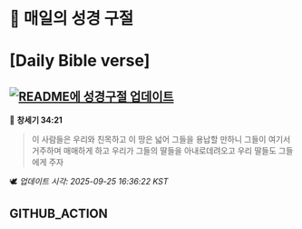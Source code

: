 # 🙏 매일의 성경 구절
# [Daily Bible verse]
## [![README에 성경구절 업데이트](https://github.com/DONGSUKA/first_test/actions/workflows/update-readme-bible.yml/badge.svg)](https://github.com/DONGSUKA/first_test/actions/workflows/update-readme-bible.yml)
<!-- START_BIBLE_VERSE -->
📖 **창세기 34:21**
> 이 사람들은 우리와 친목하고 이 땅은 넓어 그들을 용납할 만하니 그들이 여기서 거주하며 매매하게 하고 우리가 그들의 딸들을 아내로데려오고 우리 딸들도 그들에게 주자

🕊️ _업데이트 시각: 2025-09-25 16:36:22 KST_
  <!-- END_BIBLE_VERSE -->
## GITHUB_ACTION
